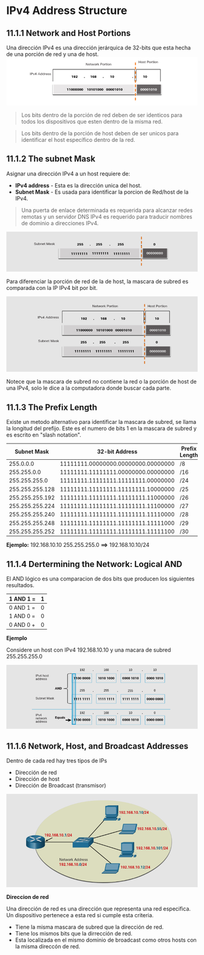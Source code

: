 # IPv4 Address Structure
## 11.1.1 Network and Host Portions
Una dirección IPv4 es una dirección jerárquica de 32-bits que esta hecha de una porción de red y una de host.
![IPv4 address](Imagenes/11.1/11.1-1.png)

>Los bits dentro de la porción de red deben de ser identicos para todos los dispositivos que esten dentro de la misma red.

> Los bits dentro de la porción de host deben de ser unicos para identificar el host específico dentro de la red.

## 11.1.2 The subnet Mask
Asignar una dirección IPv4 a un host requiere de:
* **IPv4 address** - Esta es la dirección unica del host.
* **Subnet Mask** - Es usada para identificar la porcion de Red/host de la IPv4.

> Una puerta de enlace determinada es requerida para alcanzar redes remotas y un servidor DNS IPv4 es requerido para traducir nombres de dominio a direcciones IPv4.

![Subnet Mask](Imagenes/11.1/11.1-2.png)

Para diferenciar la porción de red de la de host, la mascara de subred es comparada con la IP IPv4 bit por bit.

![Ejemplo](Imagenes/11.1/11.1-3.png)

Notece que la mascara de subred no contiene la red o la porción de host de una IPv4, solo le dice a la computadora donde buscar cada parte.

## 11.1.3 The Prefix Length
Existe un metodo alternativo para identificar la mascara de subred, se llama la longitud del prefijo.
Este es el numero de bits 1 en la mascara de subred y es escrito en "slash notation". 

Subnet Mask|32-bit Address|Prefix Length
-|-|-
255.0.0.0|11111111.00000000.00000000.00000000|/8
255.255.0.0|11111111.11111111.00000000.00000000|/16
255.255.255.0|11111111.11111111.11111111.00000000|/24
255.255.255.128|11111111.11111111.11111111.10000000|/25
255.255.255.192|11111111.11111111.11111111.11000000|/26
255.255.255.224|11111111.11111111.11111111.11100000|/27
255.255.255.240|11111111.11111111.11111111.11110000|/28
255.255.255.248|11111111.11111111.11111111.11111000|/29
255.255.255.252|11111111.11111111.11111111.11111100|/30

**Ejemplo:** 192.168.10.10 255.255.255.0 **==>** 192.168.10.10/24

## 11.1.4 Dertermining the Network: Logical AND
El AND lógico es una comparacion de dos bits que producen los siguientes resultados.

1 AND 1 = | 1
-|-
0 AND 1 = | 0
1 AND 0 = | 0
0 AND 0 + | 0

**Ejemplo** 

Considere un host con IPv4 192.168.10.10 y una macara de subred 255.255.255.0

![AND](Imagenes/11.1/11.1-4.png)

## 11.1.6 Network, Host, and Broadcast Addresses
Dentro de cada red hay tres tipos de IPs
* Dirección de red
* Dirección de host
* Dirección de Broadcast (transmisor)

![Esquema](Imagenes/11.1/11.1-5.png)

**Direccion de red**

Una dirección de red es una dirección que representa una red especifica.
Un dispositivo pertenece a esta red si cumple esta criteria.
* Tiene la misma mascara de subred que la dirección de red.
* Tiene los mismos bits que la dirrección de red.
* Esta localizada en el mismo dominio de broadcast como otros hosts con la misma direccón de red.


